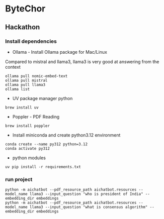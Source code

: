 # ByteChor

## Hackathon

### Install dependencies

* Ollama - Install Ollama package for Mac/Linux

Compared to mistral and llama3, llama3 is very good at answering from the context

```shell
ollama pull nomic-embed-text
ollama pull mistral
ollama pull llama3
ollama list
```

* UV package manager python
```shell
brew install uv
```

* Poppler - PDF Reading

```shell
brew install poppler
```

* Install miniconda and create python3.12 environment

```shell
conda create --name py312 python=3.12
conda activate py312
```

* python modules

```shell
uv pip install -r requirements.txt
```

### run project

```shell
python -m aichatbot --pdf_resource_path aichatbot.resources --model_name llama3 --input_question "who is president of India" --embedding_dir embeddings
python -m aichatbot --pdf_resource_path aichatbot.resources --model_name llama3 --input_question "what is consensus algorithm" --embedding_dir embeddings
```

